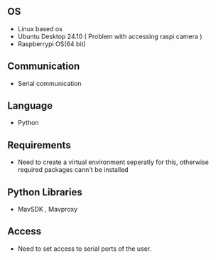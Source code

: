 ## OS
- Linux based os
- Ubuntu Desktop 24.10 ( Problem with accessing raspi camera )
- Raspberrypi OS(64 bit)

## Communication 
- Serial communication

## Language
- Python

## Requirements
- Need to create a virtual environment seperatly for this, otherwise required packages cann't be installed

## Python Libraries
- MavSDK , Mavproxy

## Access
- Need to set access to serial ports of the user.

